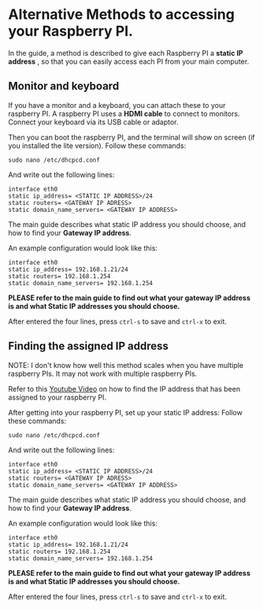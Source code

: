 # Alternative Methods to accessing your Raspberry PI.

In the guide, a method is described to give each Raspberry PI a **static IP address** , so that you can easily access each PI from your main computer.

## Monitor and keyboard

If you have a monitor and a keyboard, you can attach these to your raspberry PI. A raspberry PI uses a **HDMI cable** to connect to monitors. Connect your keyboard via its USB cable or adaptor.

Then you can boot the raspberry PI, and the terminal will show on screen (if you installed the lite version). Follow these commands:
```
sudo nano /etc/dhcpcd.conf
```
And write out the following lines:
```
interface eth0
static ip_address= <STATIC IP ADDRESS>/24
static routers= <GATEWAY IP ADRESS>
static domain_name_servers= <GATEWAY IP ADDRESS>
```

The main guide describes what static IP address you should choose, and how to find your **Gateway IP address**.

An example configuration would look like this:
```
interface eth0
static ip_address= 192.168.1.21/24
static routers= 192.168.1.254
static domain_name_servers= 192.168.1.254
```
**PLEASE refer to the main guide to find out what your gateway IP address is and what Static IP addresses you should choose.**

After entered the four lines, press `ctrl-s` to save and `ctrl-x` to exit.

## Finding the assigned IP address

NOTE: I don't know how well this method scales when you have multiple raspberry PIs. It may not work with multiple raspberry PIs.

Refer to this [Youtube Video](https://youtu.be/wvgeUmVXJlM?t=220) on how to find the IP address that has been assigned to your raspberry PI.

After getting into your raspberry PI, set up your static IP address:
Follow these commands:

```
sudo nano /etc/dhcpcd.conf
```
And write out the following lines:
```
interface eth0
static ip_address= <STATIC IP ADDRESS>/24
static routers= <GATEWAY IP ADRESS>
static domain_name_servers= <GATEWAY IP ADDRESS>
```

The main guide describes what static IP address you should choose, and how to find your **Gateway IP address**.

An example configuration would look like this:
```
interface eth0
static ip_address= 192.168.1.21/24
static routers= 192.168.1.254
static domain_name_servers= 192.168.1.254
```

**PLEASE refer to the main guide to find out what your gateway IP address is and what Static IP addresses you should choose.**

After entered the four lines, press `ctrl-s` to save and `ctrl-x` to exit.



